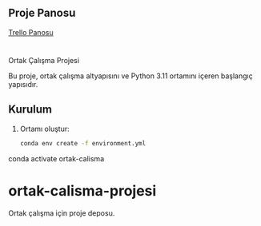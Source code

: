 ## Proje Panosu
[Trello 
Panosu](https://trello.com/invite/b/68962f0f4ca67593b66c6085/ATTI1bfd9511d587263ac87e259284bb5e6dAEFF8338/staj-calismalari)
# 
Ortak Çalışma Projesi

Bu proje, ortak çalışma altyapısını ve Python 3.11 ortamını içeren 
başlangıç yapısıdır.

## Kurulum
1. Ortamı oluştur:
   ```bash
   conda env create -f environment.yml

conda activate ortak-calisma

# ortak-calisma-projesi
Ortak çalışma için proje deposu.
